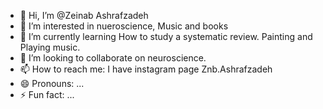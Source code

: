 - 👋 Hi, I’m @Zeinab Ashrafzadeh
- 👀 I’m interested in nueroscience, Music and books
- 🌱 I’m currently learning How to study a systematic review. Painting and Playing music.
- 💞️ I’m looking to collaborate on neuroscience.
- 📫 How to reach me: I have instagram page Znb.Ashrafzadeh
- 😄 Pronouns: ...
- ⚡ Fun fact: ...

<!---
ZnbAshrfzd1994/ZnbAshrfzd1994 is a ✨ special ✨ repository because its `README.md` (this file) appears on your GitHub profile.
You can click the Preview link to take a look at your changes.
--->
